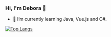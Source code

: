 ### Hi, I'm Debora 👋

- 🌱 I’m currently learning Java, Vue.js and C#.

[![Top Langs](https://github-readme-stats.vercel.app/api/top-langs/?username=deboragoncalves)](https://github.com/deboragoncalves/github-readme-stats)



